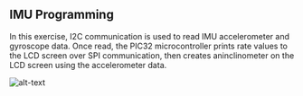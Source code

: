 ## IMU Programming

In this exercise, I2C communication is used to read IMU accelerometer and gyroscope data. Once read, the PIC32 microcontroller prints rate values to the LCD screen over SPI communication, then creates aninclinometer on the LCD screen using the accelerometer data.


![alt-text](https://github.com/ianpkennedy/EmbeddedProgramming/blob/main/IMU/Example.gif)
